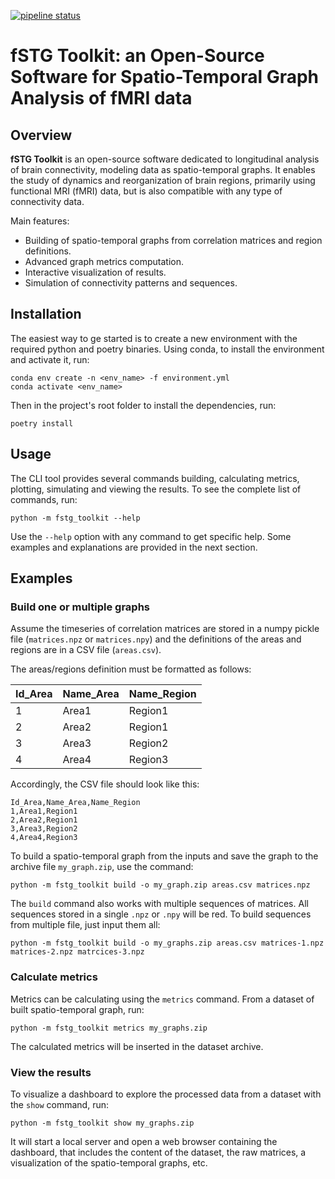 [![pipeline status](https://git.unistra.fr/jpontabry/mos-t_fmri/badges/main/pipeline.svg)](https://git.unistra.fr/jpontabry/mos-t_fmri/-/commits/main)

# fSTG Toolkit: an Open-Source Software for Spatio-Temporal Graph Analysis of fMRI data

## Overview

**fSTG Toolkit** is an open-source software dedicated to longitudinal analysis of brain connectivity, modeling data as spatio-temporal graphs. It enables the study of dynamics and reorganization of brain regions, primarily using functional MRI (fMRI) data, but is also compatible with any type of connectivity data.

Main features:
- Building of spatio-temporal graphs from correlation matrices and region definitions.
- Advanced graph metrics computation.
- Interactive visualization of results.
- Simulation of connectivity patterns and sequences.

## Installation

The easiest way to ge started is to create a new environment with the required python and poetry binaries. Using conda, to install the environment and activate it, run:
```shell
conda env create -n <env_name> -f environment.yml
conda activate <env_name>
```

Then in the project's root folder to install the dependencies, run:
```shell
poetry install
```

## Usage

The CLI tool provides several commands building, calculating metrics, plotting, simulating and viewing the results. To see the complete list of commands, run:
```shell
python -m fstg_toolkit --help
```

Use the `--help` option with any command to get specific help. Some examples and explanations are provided in the next section.

## Examples

### Build one or multiple graphs

Assume the timeseries of correlation matrices are stored in a numpy pickle file (`matrices.npz` or `matrices.npy`) and the definitions of the areas and regions are in a CSV file (`areas.csv`).

The areas/regions definition must be formatted as follows:

| Id_Area | Name_Area | Name_Region |
|---------|-----------|-------------|
| 1       | Area1     | Region1     |
| 2       | Area2     | Region1     |
| 3       | Area3     | Region2     |
| 4       | Area4     | Region3     |

Accordingly, the CSV file should look like this:

```csv
Id_Area,Name_Area,Name_Region
1,Area1,Region1
2,Area2,Region1
3,Area3,Region2
4,Area4,Region3
```

To build a spatio-temporal graph from the inputs and save the graph to the archive file `my_graph.zip`, use the command:

```shell
python -m fstg_toolkit build -o my_graph.zip areas.csv matrices.npz
```

The `build` command also works with multiple sequences of matrices. All sequences stored in a single `.npz` or `.npy` will be red. To build sequences from multiple file, just input them all:
```shell
python -m fstg_toolkit build -o my_graphs.zip areas.csv matrices-1.npz matrices-2.npz matrcices-3.npz
```

### Calculate metrics

Metrics can be calculating using the `metrics` command. From a dataset of built spatio-temporal graph, run:
```shell
python -m fstg_toolkit metrics my_graphs.zip
```

The calculated metrics will be inserted in the dataset archive.

### View the results

To visualize a dashboard to explore the processed data from a dataset with the `show` command, run:
```shell
python -m fstg_toolkit show my_graphs.zip
```

It will start a local server and open a web browser containing the dashboard, that includes the content of the dataset, the raw matrices, a visualization of the spatio-temporal graphs, etc.

[//]: # (### Plot a Graph)

[//]: # ()
[//]: # (To plot a graph stored in the file `my_graph.zip` to a dynamic plot, use the command:)

[//]: # ()
[//]: # (```sh)

[//]: # (python -m fstg_toolkit plot my_graph.zip dynamic)

[//]: # (```)

[//]: # ()
[//]: # (Other available plot types include `spatial`, `command`, and `multipartite` &#40;avoid this last one for large graphs due to memory issues&#41;.)

[//]: # ()
[//]: # (Below is an examples of spatial plot.)

[//]: # (![Example of spatial plot]&#40;doc/plot_spatial_example.png "Example of spatial plot"&#41;)

[//]: # ()
[//]: # (Below is an example of temporal plot.)

[//]: # (![Example of temporal plot]&#40;doc/plot_temporal_example.png "Example of temporal plot"&#41;)

[//]: # ()
[//]: # (### Simulate a Pattern)

[//]: # ()
[//]: # (To simulate a pattern, provide the description of networks across time, spatial, and temporal edges. The string syntax for a single network is `area_range,region,internal_strength`, where the area range is defined either by a single area ID or by a range between two IDs separated by a colon. Descriptions of multiple networks at a given time are concatenated with spaces. A `/` symbol separates networks of two different time instants. The whole description must be surrounded by quotes.)

[//]: # ()
[//]: # (The syntax for a single spatial edge is `network1_id,network2_id,correlation`. Multiple descriptions are concatenated between quotes and separated by spaces.)

[//]: # ()
[//]: # (The syntax for a single temporal edge is `network_id_range,network_id_range`, where the range can be either a single network ID or multiple IDs separated by a `-` character. The kind of edges is automatically inferred. For instance, `id,id` means an equal edge, `id-id,id` means a merge, and `id,id-id` means a split. Multiple descriptions are concatenated between quotes and separated by spaces.)

[//]: # ()
[//]: # (Example command:)

[//]: # ()
[//]: # (```sh)

[//]: # (python -m fstg_toolkit simulate -o pattern.zip pattern "1:3,1,0.8 4:5,2,-0.8 / 1:2,1,0.7 3,1,1 4:5,2,-0.8" "1,2,0.6 3,5,0.5" "1,3-4 2,5")

[//]: # (```)

[//]: # ()
[//]: # (This creates the pattern depicted in the following multipartite plot:)

[//]: # ()
[//]: # (![Example of a generated pattern]&#40;doc/simulation_pattern_example.png "Example of a generated pattern"&#41;)

[//]: # ()
[//]: # (### Simulate a Sequence)

[//]: # ()
[//]: # (A graph can be simulated from a sequence of pre-generated patterns. The sequence description consists of space-separated elements, which can be either a pattern &#40;`p<n>`, where `n` is the order of the pattern passed to the command&#41; or a number &#40;`d`&#41; to create `d` steady states.)

[//]: # ()
[//]: # (Example command:)

[//]: # ()
[//]: # (```sh)

[//]: # (python -m fstg_toolkit simulate -o sequence.zip sequence pattern1.zip pattern2.zip pattern3.zip "p2 10 p3 5 p1")

[//]: # (```)

[//]: # ()
[//]: # (### Simulate Correlations)

[//]: # ()
[//]: # (To simulate a timeseries of correlation matrices from a spatio-temporal graph stored in `my_graph.zip` with a correlation threshold of 0.5, use the command:)

[//]: # ()
[//]: # (```sh)

[//]: # (python -m fstg_toolkit simulate -o correlations.npz correlations my_graph.zip -t 0.5)

[//]: # (```)

[//]: # ()
[//]: # (The output timeseries matrices will be saved in a numpy-compatible format. Use the `-o` option to set the output path.)

[//]: # (## License)
[//]: # ()
[//]: # (TODO)